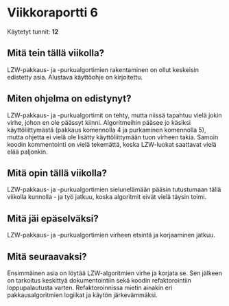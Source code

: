 # Viikkoraportti 6

Käytetyt tunnit: __12__

## Mitä tein tällä viikolla?

LZW-pakkaus- ja -purkualgortimien rakentaminen on ollut keskeisin edistetty asia. Alustava käyttöohje on kirjoitettu.

## Miten ohjelma on edistynyt?

LZW-pakkaus- ja -purkualgortimit on tehty, mutta niissä tapahtuu vielä jokin virhe, johon en ole päässyt kiinni. Algoritmeihin pääsee jo käsiksi käyttöliittymästä (pakkaus komennolla 4 ja purkaminen komennolla 5), mutta ohjetta ei vielä ole lisätty käyttöliittymään tuon virheen takia. Samoin koodin kommentointi on vielä tekemättä, koska LZW-luokat saattavat vielä elää paljonkin.

## Mitä opin tällä viikolla?

LZW-pakkaus- ja -purkualgortimien sielunelämään pääsin tutustumaan tällä viikolla kunnolla - ja työ jatkuu, koska algoritmit eivät vielä täysin toimi.

## Mitä jäi epäselväksi?

LZW-pakkaus- ja -purkualgortimien virheen etsintä ja korjaaminen jatkuu.

## Mitä seuraavaksi?

Ensimmäinen asia on löytää LZW-algoritmien virhe ja korjata se. Sen jälkeen on tarkoitus keskittyä dokumentointiin sekä koodin refaktorointiin loppupalautusta varten. Refaktoroinnissa mietin ainakin eri pakkausalgoritmien logiikat ja käytön järkevämmäksi.
